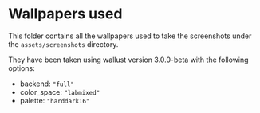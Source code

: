 # Wallpapers used

This folder contains all the wallpapers used to take the screenshots under the
`assets/screenshots` directory.

They have been taken using wallust version 3.0.0-beta with the following
options:

- backend: `"full"`
- color_space: `"labmixed"`
- palette: `"harddark16"`
